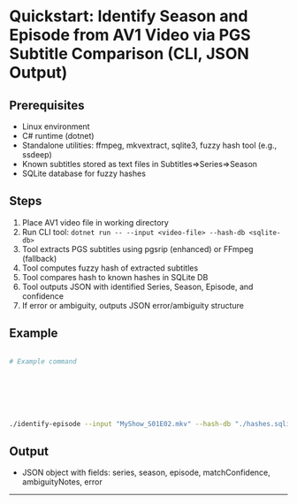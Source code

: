 # Quickstart: Identify Season and Episode from AV1 Video via PGS Subtitle Comparison (CLI, JSON Output)








## Prerequisites








- Linux environment
- C# runtime (dotnet)
- Standalone utilities: ffmpeg, mkvextract, sqlite3, fuzzy hash tool (e.g., ssdeep)
- Known subtitles stored as text files in Subtitles=>Series=>Season
- SQLite database for fuzzy hashes

## Steps








1. Place AV1 video file in working directory
2. Run CLI tool: `dotnet run -- --input <video-file> --hash-db <sqlite-db>`
3. Tool extracts PGS subtitles using pgsrip (enhanced) or FFmpeg (fallback)
4. Tool computes fuzzy hash of extracted subtitles
5. Tool compares hash to known hashes in SQLite DB
6. Tool outputs JSON with identified Series, Season, Episode, and confidence
7. If error or ambiguity, outputs JSON error/ambiguity structure

## Example








```sh

# Example command







./identify-episode --input "MyShow_S01E02.mkv" --hash-db "./hashes.sqlite"
```








## Output








- JSON object with fields: series, season, episode, matchConfidence, ambiguityNotes, error

---
